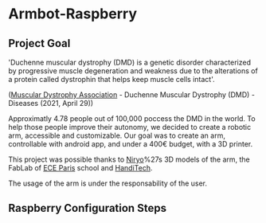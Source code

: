# Armbot-Raspberry

## Project Goal

'Duchenne muscular dystrophy (DMD) is a genetic disorder characterized by progressive muscle degeneration and weakness due to the alterations of a protein called dystrophin that helps keep muscle cells intact'. 

([Muscular Dystrophy Association](https://www.mda.org/disease/duchenne-muscular-dystrophy) - Duchenne Muscular Dystrophy (DMD) - Diseases (2021, April 29))

Approximatly 4.78 people out of 100,000 poccess the DMD in the world. To help those people improve their autonomy, we decided to create a robotic arm, accessible and customizable. Our goal was to create an arm, controllable with android app, and under a 400€ budget, with a 3D printer. 

This project was possible thanks to [Niryo](https://niryo.com/fr/)%27s 3D models of the arm, the FabLab of [ECE Paris](https://www.ece.fr/) school and [HandiTech](https://handitech-france.fr/).

The usage of the arm is under the responsability of the user.

## Raspberry Configuration Steps
